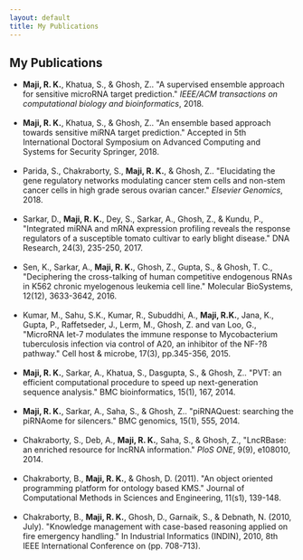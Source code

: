 ```yaml
---
layout: default
title: My Publications
---
```

<h2> My Publications </h2>

* **Maji, R. K.**, Khatua, S., & Ghosh, Z.. "A supervised ensemble approach for
sensitive microRNA target prediction." *IEEE/ACM transactions
on computational biology and bioinformatics*, 2018.<br/><br/>
* **Maji, R. K.**, Khatua, S., & Ghosh, Z.. "An ensemble based approach towards
sensitive miRNA target prediction." Accepted in 5th International Doctoral
Symposium on Advanced Computing and Systems for Security Springer, 2018.<br/><br/>
* Parida, S., Chakraborty, S., **Maji, R. K.**, & Ghosh, Z.. "Elucidating the gene
regulatory networks modulating cancer stem cells and non-stem cancer cells in
high grade serous ovarian cancer." *Elsevier Genomics*, 2018.<br/><br/>
* Sarkar, D., **Maji, R. K.**, Dey, S., Sarkar, A., Ghosh, Z., & Kundu, P.,
"Integrated miRNA and mRNA expression profiling reveals the response
regulators of a susceptible tomato cultivar to early blight disease." DNA
Research, 24(3), 235-250, 2017.<br/><br/>
* Sen, K., Sarkar, A., **Maji, R. K.**, Ghosh, Z., Gupta, S., & Ghosh, T. C.,
"Deciphering the cross-talking of human competitive endogenous RNAs in K562
chronic myelogenous leukemia cell line." Molecular BioSystems, 12(12),
3633-3642, 2016.<br/><br/>
* Kumar, M., Sahu, S.K., Kumar, R., Subuddhi, A., **Maji, R.K.**, Jana, K.,
Gupta, P., Raffetseder, J., Lerm, M., Ghosh, Z. and van Loo, G., "MicroRNA
let-7 modulates the immune response to Mycobacterium tuberculosis infection
via control of A20, an inhibitor of the NF-?ß pathway." Cell host & microbe,
17(3), pp.345-356, 2015.<br/><br/>
* **Maji, R. K.**, Sarkar, A., Khatua, S., Dasgupta, S., & Ghosh, Z.. "PVT: an
efficient computational procedure to speed up next-generation sequence
analysis." BMC bioinformatics, 15(1), 167, 2014.<br/><br/>
* **Maji, R. K.**, Sarkar, A., Saha, S., & Ghosh, Z.. "piRNAQuest: searching the
piRNAome for silencers." BMC genomics, 15(1), 555, 2014.<br/><br/>
* Chakraborty, S., Deb, A., **Maji, R. K.**, Saha, S., & Ghosh, Z., "LncRBase: an
enriched resource for lncRNA information." *PloS ONE*, 9(9), e108010, 2014.<br/><br/>
* Chakraborty, B., **Maji, R. K.**, & Ghosh, D. (2011). "An object oriented
programming platform for ontology based KMS." Journal of Computational
Methods in Sciences and Engineering, 11(s1), 139-148.<br/><br/>
* Chakraborty, B., **Maji, R. K.**, Ghosh, D., Garnaik, S., & Debnath, N. (2010,
July). "Knowledge management with case-based reasoning applied on fire
emergency handling." In Industrial Informatics (INDIN), 2010, 8th IEEE
International Conference on (pp. 708-713).<br/><br/>
